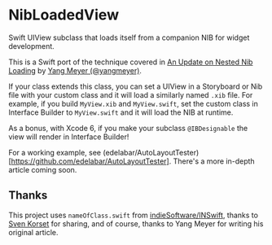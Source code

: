 NibLoadedView
=============

Swift UIView subclass that loads itself from a companion NIB for widget development.

This is a Swift port of the technique covered in [An Update on Nested Nib Loading](http://blog.yangmeyer.de/blog/2012/07/09/an-update-on-nested-nib-loading/) by [Yang Meyer (@yangmeyer)](https://github.com/yangmeyer).  

If your class extends this class, you can set a UIView in a Storyboard or Nib file with your custom class and it will load a similarly named ```.xib``` file.  For example, if you build ```MyView.xib``` and ```MyView.swift```, set the custom class in Interface Builder to ```MyView.swift``` and it will load the NIB at runtime.

As a bonus, with Xcode 6, if you make your subclass ```@IBDesignable``` the view will render in Interface Builder!

For a working example, see (edelabar/AutoLayoutTester)[https://github.com/edelabar/AutoLayoutTester].  There's a more in-depth article coming soon.

## Thanks

This project uses ```nameOfClass.swift``` from [indieSoftware/INSwift](https://github.com/indieSoftware/INSwift), thanks to [Sven Korset](http://www.indie-software.de/) for sharing, and of course, thanks to Yang Meyer for writing his original article.
